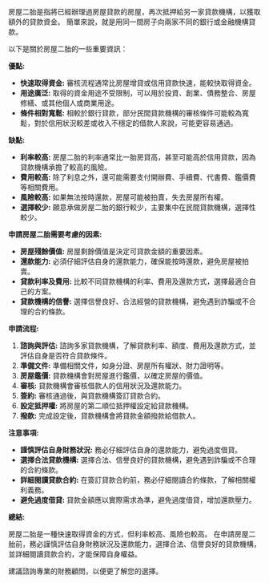 房屋二胎是指將已經辦理過房屋貸款的房屋，再次抵押給另一家貸款機構，以獲取額外的貸款資金。 簡單來說，就是用同一間房子向兩家不同的銀行或金融機構貸款。

以下是關於房屋二胎的一些重要資訊：

**優點:**

*   **快速取得資金:** 審核流程通常比房屋增貸或信用貸款快速，能較快取得資金。
*   **用途廣泛:** 取得的資金用途不受限制，可以用於投資、創業、債務整合、房屋修繕、或其他個人或商業用途。
*   **條件相對寬鬆:** 相較於銀行貸款，部分民間貸款機構的審核條件可能較為寬鬆，對於信用狀況較差或收入不穩定的借款人來說，可能更容易通過。

**缺點:**

*   **利率較高:** 房屋二胎的利率通常比一胎房貸高，甚至可能高於信用貸款，因為貸款機構承擔了較高的風險。
*   **費用較高:** 除了利息之外，還可能需要支付開辦費、手續費、代書費、鑑價費等相關費用。
*   **風險較高:** 如果無法按時還款，房屋可能被拍賣，失去房屋所有權。
*   **選擇較少:** 願意承做房屋二胎的銀行較少，主要集中在民間貸款機構，選擇性較少。

**申請房屋二胎需要考慮的因素:**

*   **房屋殘餘價值:** 房屋剩餘價值是決定可貸款金額的重要因素。
*   **還款能力:** 必須仔細評估自身的還款能力，確保能按時還款，避免房屋被拍賣。
*   **貸款利率及費用:** 比較不同貸款機構的利率、費用及還款方式，選擇最適合自己的方案。
*   **貸款機構的信譽:** 選擇信譽良好、合法經營的貸款機構，避免遇到詐騙或不合理的合約條款。

**申請流程:**

1.  **諮詢與評估:** 諮詢多家貸款機構，了解貸款利率、額度、費用及還款方式，並評估自身是否符合貸款條件。
2.  **準備文件:** 準備相關文件，如身分證、房屋所有權狀、財力證明等。
3.  **房屋鑑價:** 貸款機構會對房屋進行鑑價，以確定房屋的價值。
4.  **審核:** 貸款機構會審核借款人的信用狀況及還款能力。
5.  **簽約:** 審核通過後，與貸款機構簽訂貸款合約。
6.  **設定抵押權:** 將房屋的第二順位抵押權設定給貸款機構。
7.  **撥款:** 完成設定後，貸款機構會將貸款金額撥款給借款人。

**注意事項:**

*   **謹慎評估自身財務狀況:** 務必仔細評估自身的還款能力，避免過度借貸。
*   **選擇合法貸款機構:** 選擇合法、信譽良好的貸款機構，避免遇到詐騙或不合理的合約條款。
*   **詳細閱讀貸款合約:** 在簽訂貸款合約前，務必仔細閱讀合約條款，了解相關權利義務。
*   **避免過度借貸:** 貸款金額應以實際需求為準，避免過度借貸，增加還款壓力。

**總結:**

房屋二胎是一種快速取得資金的方式，但利率較高、風險也較高。 在申請房屋二胎前，務必謹慎評估自身財務狀況及還款能力，選擇合法、信譽良好的貸款機構，並詳細閱讀貸款合約，才能保障自身權益。

建議諮詢專業的財務顧問，以便更了解您的選擇。
